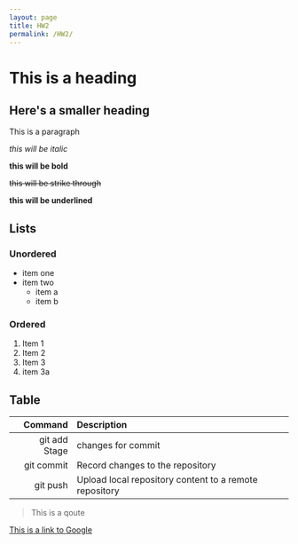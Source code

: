 ```yaml
---
layout: page
title: HW2
permalink: /HW2/
---
```


# This is a heading

## Here's a smaller heading

This is a paragraph

*this will be italic*

**this will be bold**

~~this will be strike through~~

__this will be underlined__

## Lists
### Unordered
* item one
* item two
    * item a
    * item b

### Ordered
1. Item 1
1. Item 2
1. Item 3
  1. item 3a

## Table
|**Command**|	**Description**|
|     ---: |:---         |
|git add	Stage| changes for commit|
|git commit|	Record changes to the repository|
|git push|	Upload local repository content to a remote repository|

> This is a qoute

[This is a link to Google](https://google.com)


